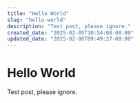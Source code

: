 ```yaml
---
title: "Hello World"
slug: "hello-world"
description: "Test post, please ignore."
created_date: "2025-02-05T10:54:08-08:00"
updated_date: "2025-02-06T09:49:27-08:00"
---
```

# Hello World

Test post, please ignore.
